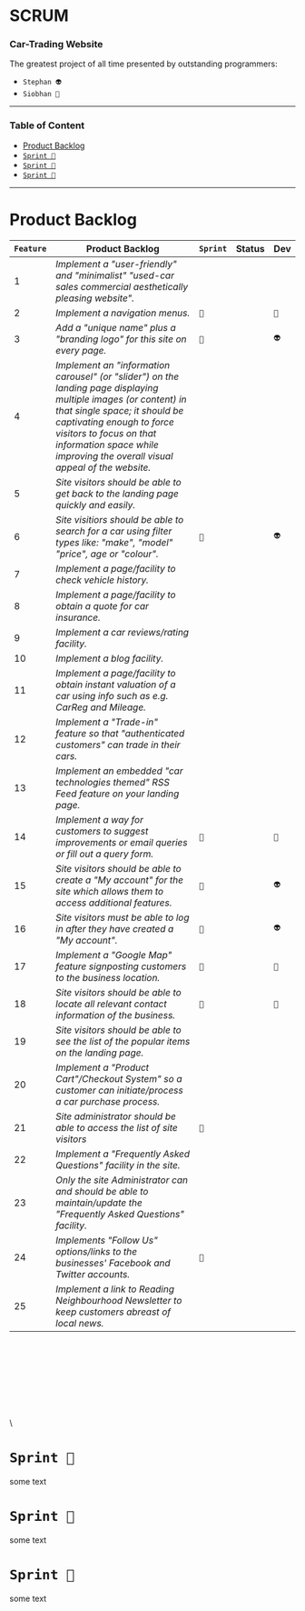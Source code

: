 # SCRUM 
### Car-Trading Website
The greatest project of all time presented by outstanding programmers: 
* `Stephan 👽 `
* `Siobhan 👾`
------------------------------------




### Table of Content
* [Product Backlog](#productbacklog)
* [`Sprint 🍭`](#sprint-1)
* [`Sprint 🍰`](#sprint-2)
* [`Sprint 🍕`](#sprint-3)
------------------------------------




# <a name="productbacklog"></a> Product Backlog

`Feature` | Product Backlog | `Sprint` | Status | Dev
--- | --- | --- | --- | --- 
1 | *Implement a  "user-friendly" and "minimalist"  "used-car sales commercial aesthetically pleasing website".* | | |
2 | *Implement a navigation menus.* |`🍭`| |`👾`
3 | *Add a "unique name" plus  a "branding logo" for this site on every page.*  |`🍭`| |`👽`
4 | *Implement an "information carousel" (or "slider") on the landing page displaying multiple images (or content) in that single space; it should be captivating enough to force visitors to focus on that information space while improving the overall visual appeal of the website.* | | | 
5 | *Site visitors should be able to get back to the landing page quickly and easily.* | | |
6 | *Site visitiors should be able to search for a car  using filter types like: "make",  "model" "price", age or "colour".* |`🍭`| |`👽`
7 | *Implement a page/facility to check vehicle history.* | | |
8 | *Implement a page/facility to obtain a quote for car insurance.* | | |
9 | *Implement a car reviews/rating facility.* | | |
10 | *Implement a blog facility.* | | |
11 | *Implement a page/facility to obtain instant valuation of a car using info such as e.g. CarReg and Mileage.* | | |
12 | *Implement a  "Trade-in" feature so that "authenticated customers" can trade in their cars.* | | |
13 | *Implement an embedded "car technologies themed" RSS Feed feature on your landing page.* | | |
14 | *Implement a way for customers to suggest improvements or  email queries or fill out a query form.* |`🍭`| |`👾`
15 | *Site visitors should be able to create a "My account" for the site which allows them to access additional features.* |`🍭`| |`👽`
16 | *Site visitors must be able to log in after they have created a "My account".* |`🍭`| |`👽`
17 | *Implement a "Google Map" feature signposting customers to the business location.* |`🍭`| |`👾`
18 | *Site visitors should be able to locate all relevant contact information of the business.* |`🍭`| |`👾`
19 | *Site visitors should be able to see the list of the popular items on the landing page.* | | |
20 | *Implement a "Product Cart"/Checkout System" so a customer can initiate/process a car purchase process.* | | |
21 | *Site administrator should be able to access the list of site visitors* |`🍰`| |
22 | *Implement a "Frequently Asked Questions" facility in the site.* | | |
23 | *Only the site Administrator can and should be able to maintain/update the "Frequently Asked Questions" facility.* | | |
24 | *Implements  "Follow Us" options/links to the businesses' Facebook and Twitter accounts.* |`🍰`| |
25 | *Implement a link to Reading Neighbourhood Newsletter to keep customers abreast of local news.* | | |


\
\
\
\
\
\
\
\
\
# <a name="sprint-1"></a> `Sprint 🍭`
some text


# <a name="sprint-2"></a> `Sprint 🍰`
some text

# <a name="sprint-2"></a> `Sprint 🍕`
some text

